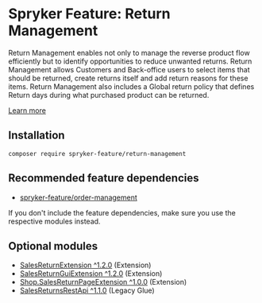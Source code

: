 # Spryker Feature: Return Management

Return Management enables not only to manage the reverse product flow efficiently but to identify opportunities to reduce unwanted returns.
Return Management allows Customers and Back-office users to select items that should be returned, create returns itself and add return reasons for these items. 
Return Management also includes a Global return policy that defines Return days during what purchased product can be returned.

[Learn more](https://docs.spryker.com/docs/pbc/all/return-management/202307.0/base-shop/return-management-feature-overview.html)

## Installation

```
composer require spryker-feature/return-management
```

## Recommended feature dependencies
- [spryker-feature/order-management](https://github.com/spryker-feature/order-management)

If you don't include the feature dependencies, make sure you use the respective modules instead.

## Optional modules
- [SalesReturnExtension ^1.2.0](https://github.com/spryker/sales-return-extension) (Extension)
- [SalesReturnGuiExtension ^1.2.0](https://github.com/spryker/sales-return-gui-extension) (Extension)
- [Shop.SalesReturnPageExtension ^1.0.0](https://github.com/spryker-shop/sales-return-page-extension) (Extension)
- [SalesReturnsRestApi ^1.1.0](https://github.com/spryker/sales-returns-rest-api) (Legacy Glue)
